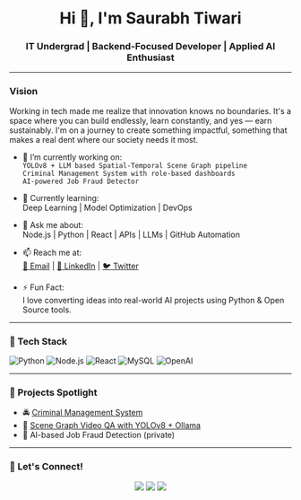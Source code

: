 <h1 align="center">Hi 👋, I'm Saurabh Tiwari</h1>
<h3 align="center">IT Undergrad | Backend-Focused Developer | Applied AI Enthusiast</h3>

---
### Vision
Working in tech made me realize that innovation knows no boundaries. It's a space where you can build endlessly, learn constantly, and yes — earn sustainably. I'm on a journey to create something impactful, something that makes a real dent where our society needs it most.

- 🔭 I’m currently working on:  
  `YOLOv8 + LLM based Spatial-Temporal Scene Graph pipeline`  
  `Criminal Management System with role-based dashboards`  
  `AI-powered Job Fraud Detector`

- 🌱 Currently learning:  
  Deep Learning | Model Optimization | DevOps

- 💬 Ask me about:  
  Node.js | Python | React | APIs | LLMs | GitHub Automation

- 📫 Reach me at:  
  [📧 Email](mailto:spssgzp4@gmail.com) | [💼 LinkedIn](https://linkedin.com/in/saurabh-tiwari-902ba327b) | [🐦 Twitter](https://twitter.com/saurabh_dev)

- ⚡ Fun Fact:  
  I love converting ideas into real-world AI projects using Python & Open Source tools.

---

### 🧠 Tech Stack
![Python](https://img.shields.io/badge/Python-3670A0?style=for-the-badge&logo=python&logoColor=white)
![Node.js](https://img.shields.io/badge/Node.js-339933?style=for-the-badge&logo=node-dot-js&logoColor=white)
![React](https://img.shields.io/badge/React-20232a?style=for-the-badge&logo=react&logoColor=61dafb)
![MySQL](https://img.shields.io/badge/MySQL-005c84?style=for-the-badge&logo=mysql&logoColor=white)
![OpenAI](https://img.shields.io/badge/OpenAI-000000?style=for-the-badge&logo=openai&logoColor=white)

---



### 🔗 Projects Spotlight
- 🚔 [Criminal Management System](https://github.com/SaurabhCodes-16/Criminal-Managemet-System)
- 🎥 [Scene Graph Video QA with YOLOv8 + Ollama](https://github.com/SaurabhCodes-16/your-STSG-repo)
- 🧠 AI-based Job Fraud Detection (private)

---

### 🏁 Let's Connect!

<p align="center">
  <a href="mailto:spssgzp4@gmail.com"><img src="https://img.shields.io/badge/Gmail-D14836?style=for-the-badge&logo=gmail&logoColor=white" /></a>
  <a href="https://linkedin.com/in/saurabh-tiwari-902ba327b"><img src="https://img.shields.io/badge/LinkedIn-0077B5?style=for-the-badge&logo=linkedin&logoColor=white" /></a>
  <a href="https://github.com/SaurabhCodes-16"><img src="https://img.shields.io/badge/GitHub-181717?style=for-the-badge&logo=github&logoColor=white" /></a>
</p>
